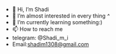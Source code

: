 - 👋 Hi, I’m Shadi
- 👀 I’m  almost interested in every thing *^*
- 🌱 I’m currently learning something:)
- 📫 How to reach me
- telegram: @Shadi_m_i
- Email:shadim1308@gmail.com
<!---
Shadim09/Shadim09 is a ✨ special ✨ repository because its `README.md` (this file) appears on your GitHub profile.
You can click the Preview link to take a look at your changes.
--->
